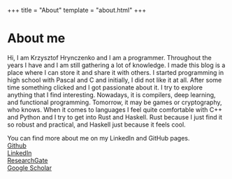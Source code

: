 +++
title = "About"
template = "about.html"
+++

# About me

Hi, I am Krzysztof Hrynczenko and I am a programmer.
Throughout the years I have and I am still gathering a lot of knowledge. I made
this blog is a place where I can store it and share it with others.
I started programming in high school with Pascal and C and initially, I did not
like it at all. After some time something clicked and I got passionate about it.
I try to explore anything that I find interesting. Nowadays, it is compilers,
deep learning, and functional programming. Tomorrow, it may be games or
cryptography, who knows. When it comes to languages I feel quite comfortable
with C++ and Python and I try to get into Rust and Haskell. Rust because I just
find it so robust and practical, and Haskell just because it feels cool.

You can find more about me on my LinkedIn and GitHub pages.  
[Github](https://github.com/khrynczenko)  
[LinkedIn](https://www.linkedin.com/in/krzysztof-hrynczenko/)  
[ResearchGate](https://www.researchgate.net/profile/Krzysztof_Hrynczenko)  
[Google Scholar](https://scholar.google.com/citations?user=nrZvPrgAAAAJ)
